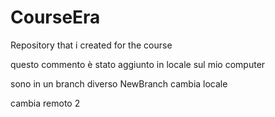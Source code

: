 # CourseEra
Repository that i created for the course 



questo commento è stato aggiunto in locale sul mio computer


sono in un branch diverso NewBranch
cambia locale

cambia remoto 2
